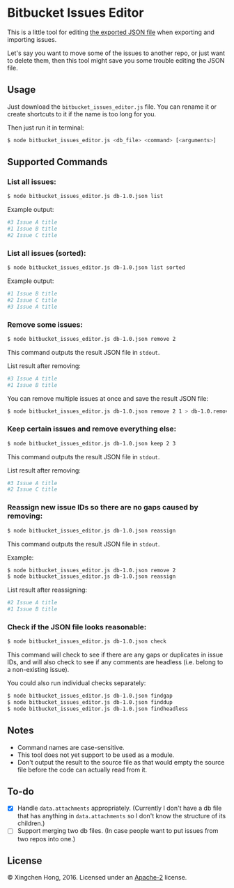 Bitbucket Issues Editor
=======================

This is a little tool for editing [the exported JSON file](https://confluence.atlassian.com/x/eJG3Ew) when exporting and importing issues.

Let's say you want to move some of the issues to another repo, or just want to delete them, then this tool might save you some trouble editing the JSON file.

Usage
-----

Just download the `bitbucket_issues_editor.js` file. You can rename it or create shortcuts to it if the name is too long for you.

Then just run it in terminal:
```Bash
$ node bitbucket_issues_editor.js <db_file> <command> [<arguments>]
```

Supported Commands
------------------

### List all issues:
```Bash
$ node bitbucket_issues_editor.js db-1.0.json list
```

Example output:
```Bash
#3 Issue A title
#1 Issue B title
#2 Issue C title
```

### List all issues (sorted):
```Bash
$ node bitbucket_issues_editor.js db-1.0.json list sorted
```

Example output:
```Bash
#1 Issue B title
#2 Issue C title
#3 Issue A title
```

### Remove some issues:
```Bash
$ node bitbucket_issues_editor.js db-1.0.json remove 2
```

This command outputs the result JSON file in `stdout`.

List result after removing:
```Bash
#3 Issue A title
#1 Issue B title
```

You can remove multiple issues at once and save the result JSON file:
```Bash
$ node bitbucket_issues_editor.js db-1.0.json remove 2 1 > db-1.0.removed.json
```

### Keep certain issues and remove everything else:
```Bash
$ node bitbucket_issues_editor.js db-1.0.json keep 2 3
```

This command outputs the result JSON file in `stdout`.

List result after removing:
```Bash
#3 Issue A title
#2 Issue C title
```

### Reassign new issue IDs so there are no gaps caused by removing:
```Bash
$ node bitbucket_issues_editor.js db-1.0.json reassign
```

This command outputs the result JSON file in `stdout`.

Example:
```Bash
$ node bitbucket_issues_editor.js db-1.0.json remove 2
$ node bitbucket_issues_editor.js db-1.0.json reassign
```

List result after reassigning:
```Bash
#2 Issue A title
#1 Issue B title
```

### Check if the JSON file looks reasonable:
```Bash
$ node bitbucket_issues_editor.js db-1.0.json check
```

This command will check to see if there are any gaps or duplicates in issue IDs, and will also check to see if any comments are headless (i.e. belong to a non-existing issue).

You could also run individual checks separately:
```Bash
$ node bitbucket_issues_editor.js db-1.0.json findgap
$ node bitbucket_issues_editor.js db-1.0.json finddup
$ node bitbucket_issues_editor.js db-1.0.json findheadless
```

Notes
-----

- Command names are case-sensitive.
- This tool does not yet support to be used as a module.
- Don't output the result to the source file as that would empty the source file before the code can actually read from it.

To-do
-----

- [x] Handle `data.attachments` appropriately. (Currently I don't have a db file that has anything in `data.attachments` so I don't know the structure of its children.)
- [ ] Support merging two db files. (In case people want to put issues from two repos into one.)

License
-------

© Xingchen Hong, 2016. Licensed under an [Apache-2](https://github.com/Zodiase/bitbucket-issues-editor/blob/master/LICENSE) license.

